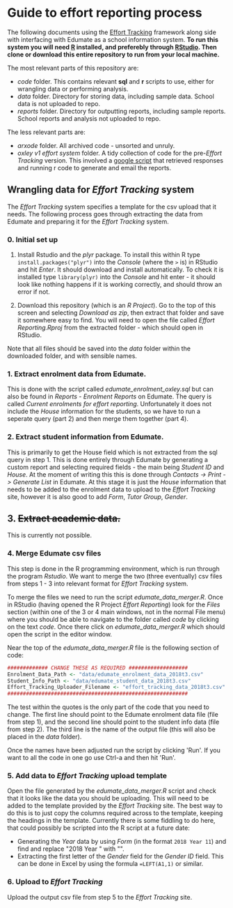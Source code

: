 # Guide to effort reporting process

The following documents using the [Effort Tracking](https://efforttracking.com/) framework along side with interfacing with Edumate as a school information system. **To run this system you will need [R](https://www.r-project.org/) installed, and preferebly through [RStudio](https://www.rstudio.com/). Then clone or download this entire repository to run from your local machine.** 

The most relevant parts of this repository are:

* _code_ folder. This contains relevant __sql__ and __r__ scripts to use, either for wrangling data or performing analysis.
* _data_ folder. Directory for storing data, including sample data. School data is not uploaded to repo.
* _reports_ folder. Directory for outputting reports, including sample reports. School reports and analysis not uploaded to repo.

The less relevant parts are:

* _arxode_ folder. All archived code - unsorted and unruly.
* _oxley v1 effort system_ folder. A tidy collection of code for the pre-_Effort Tracking_ version. This involved a [google script](https://script.google.com/d/1hPkOWuOQs6az5Lpf9RFZCSlDeq1Oe1gYmRpWIN-0Lmm3oLgAEhx96yD2/edit) that retrieved responses and running r code to generate and email the reports.

## Wrangling data for _Effort Tracking_ system

The _Effort Tracking_ system specifies a template for the csv upload that it needs. The following process goes through extracting the data from Edumate and preparing it for the *Effort Tracking* system. 

### 0. Initial set up

1. Install Rstudio and the *plyr* package. To install this within R type `install.packages("plyr")` into the *Console* (where the `>` is) in RStudio and hit *Enter*. It should download and install automatically. To check it is installed type `library(plyr)` into the *Console* and hit enter - it should look like nothing happens if it is working correctly, and should throw an error if not.

2. Download this repository (which is an *R Project*). Go to the top of this screen and selecting *Download as zip*, then extract that folder and save it somewhere easy to find. You will need to open the file called *Effort Reporting.Rproj* from the extracted folder - which should open in RStudio.

Note that all files should be saved into the *data* folder within the downloaded folder, and with sensible names. 

### 1. Extract enrolment data from Edumate. 

This is done with the script called *edumate_enrolment_oxley.sql* but can also be found in *Reports - Enrolment Reports* on Edumate. The query is called *Current enrolments for effort reporting*. Unfortunately it does not include the *House* information for the students, so we have to run a seperate query (part 2) and then merge them together (part 4).

### 2. Extract student information from Edumate.

This is primarily to get the House field which is not extracted from the sql query in step 1. This is done entirely through Edumate by generating a custom report and selecting required fields - the main being *Student ID* and *House*. At the moment of writing this this is done through *Contacts -> Print -> Generate List* in Edumate. At this stage it is just the *House* information that needs to be added to the enrolment data to upload to the *Effort Tracking* site, however it is also good to add *Form*, *Tutor Group*, *Gender*. 

## 3. ~~Extract academic data.~~ 

This is currently not possible.

### 4. Merge Edumate csv files 

This step is done in the R programming environment, which is run through the program *Rstudio*. We want to merge the two (three eventually) csv files from steps 1 - 3 into relevant format for _Effort Tracking_ system. 

To merge the files we need to run the script *edumate_data_merger.R*.  Once in RStudio (having opened the R Project *Effort Reporting*) look for the *Files* section (within one of the 3 or 4 main windows, not in the normal File menu) where you should be able to navigate to the folder called *code* by clicking on the text *code*. Once there click on *edumate_data_merger.R* which should open the script in the editor window. 

Near the top of the *edumate_data_merger.R* file is the following section of code:

``` r
############# CHANGE THESE AS REQUIRED ###################
Enrolment_Data_Path <- "data/edumate_enrolment_data_2018t3.csv"
Student_Info_Path <- "data/edumate_student_data_2018t3.csv"
Effort_Tracking_Uploader_Filename <- "effort_tracking_data_2018t3.csv"
##########################################################
```

The test within the quotes is the only part of the code that you need to change. The first line should point to the Edumate enrolment data file (file from step 1), and the second line should point to the student info data (file from step 2). The third line is the name of the output file (this will also be placed in the *data* folder).

Once the names have been adjusted run the script by clicking 'Run'. If you want to all the code in one go use Ctrl-a and then hit 'Run'. 

### 5. Add data to *Effort Tracking* upload template

Open the file generated by the *edumate_data_merger.R* script and check that it looks like the data you should be uploading. This will need to be added to the template provided by the *Effort Tracking* site. The best way to do this is to just copy the columns required across to the template, keeping the headings in the template. Currently there is some fiddling to do here, that could possibly be scripted into the R script at a future date:

* Generating the *Year* data by using *Form* (in the format `2018 Year 11`) and find and replace "2018 Year " with "". 
* Extracting the first letter of the *Gender* field for the *Gender ID* field. This can be done in Excel by using the formula `=LEFT(A1,1)` or similar.

### 6. Upload to *Effort Tracking*

Upload the output csv file from step 5 to the _Effort Tracking_ site.



